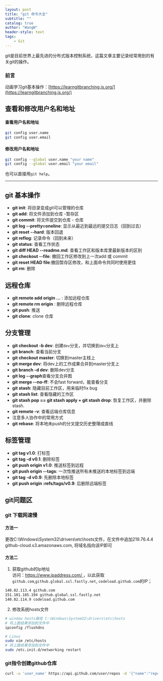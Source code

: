 ```yaml
---
layout: post
title: "git 命令大全"
subtitle: ""
catalog: true
author: "WangW"
header-style: text
tags: 
    - Git
---
```


git是目前世界上最先进的分布式版本控制系统，这篇文章主要记录经常用到的有关git的操作。<!--break-->

### 前言
动画学习git基本操作：[https://learngitbranching.js.org/](https://learngitbranching.js.org/)

## 查看和修改用户名和地址

#### 查看用户名和地址

```bash
git config user.name
git config user.email
```

#### 修改用户名和地址

```bash
git config --global user.name "your name"
git config --global user.email "your email"
```

也可以直接用`git help`。

---
## git 基本操作
- **git init**: 将目录变成git可以管理的仓库
- **git add**: 将文件添加到仓库 -暂存区
- **git commit**: 将文件提交到仓库 - 仓库
- **git log --pretty=oneline**: 显示从最近到最远的提交日志（回到过去）
- **git reset --hard**: 版本回退
- **git reflog**: 记录命令（回到未来）
- **git status**: 查看工作状态
- **git diff HEAD --readme.md**: 查看工作区和版本库里最新版本的区别
- **git checkout --file**: 撤回工作区修改到上一次add 或 commit
- **git reset HEAD file**:撤回暂存区修改，和上面命令共同时使用更佳
- **git rm**: 删除

## 远程仓库
- **git remote add origin ...** : 添加远程仓库
- **git remote rm origin** : 删除远程仓库
- **git push**: 推送
- **git clone**: clone 仓库

## 分支管理
- **git checkout -b dev**: 创建``dev``分支，并切换到``dev``分支上
- **git branch**: 查看当前分支
- **git checkout master**: 切换到master主枝上
- **git merge dev**:  将dev上的工作成果合并到master分支上
- **git branch -d dev**: 删除dev分支
- **git log --graph**查看分支合并图
- **git merge --no-ff**: 不会fast forward，能查看分支
- **git stash**: 隐藏目前工作区，用来临时fix bug
- **git stash list**: 查看隐藏的工作区
- **git stash pop == git staxh apply + git stash drop**: 恢复工作区，并删除stash.
- **git remote -v**: 查看远端仓库信息
- 注意多人协作中的常用方式
- **git rebase**: 将本地未push的分叉提交历史整理成直线

## 标签管理
- **git tag v1.0**: 打标签
- **git tag -d v0.1**: 删除标签
- **git push origin v1.0**: 推送标签到远程
- **git push origin --tags**: 一次性推送所有未推送的本地标签到远端
- **git tag -d v0.9**: 先删除本地标签
- **git push origin :refs/tags/v0.9**: 后删除远端标签



## git问题区
### git 下载网速慢
#### 方法一
更改C:\Windows\System32\drivers\etc\hosts文件，在文件中追加219.76.4.4 github-cloud.s3.amazonaws.com, 将域名指向该IP即可
#### 方法二
1. 获取github的Ip地址  
    访问：[https://www.ipaddress.com/ ](https://www.ipaddress.com/ )，以此获取``github.com``,``github.global.ssl.fastly.net``, ``codeload.github.com``的IP；
```bash
140.82.113.4 github.com
151.101.185.194 github.global.ssl.fastly.net
140.82.114.9 codeload.github.com
```
2. 修改系统hosts文件
```bash
# window hosts路径 C:\Windows\System32\drivers\etc\hosts
# 将上面结果添加到文件中
ipconfig /flushdns

# Linux
sudo vim /etc/hosts
# 将上面结果添加到文件中
sudo /etc.init.d/networking restart
```

### git指令创建github仓库
```bash
curl -u 'user_name' https://api.github.com/user/repos -d '{"name":"repo_name"}'
```

